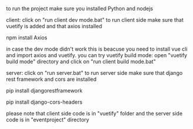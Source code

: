 to run the project make sure you installed Python and nodejs

client:
click on "run client dev mode.bat" to run client side
make sure that vuetify is added and that axios installed

npm install Axios

in case the dev mode didn't work this is beacuse you need to install vue cli and import axios and vuetify.
you can try vuetify build mode:
open "vuetify build mode" directory and click on "run client build mode.bat"

server:
click on "run server.bat" to run server side
make sure that django rest framework and cors are installed

pip install djangorestframework

pip install django-cors-headers

please note that client side code is in "vuetify" folder
and the server side code is in "eventproject" directory

